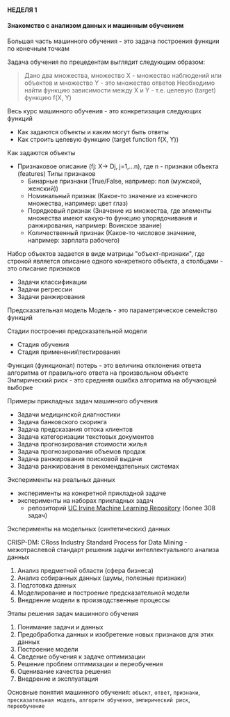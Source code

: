 #### НЕДЕЛЯ 1 
#### Знакомство с анализом данных и машинным обучением

Большая часть машинного обучения - это задача построения функции по конечным точкам

Задача обучения по прецедентам выглядит следующим образом:
> Дано два множества, множество Х - множество наблюдений или объектов и множество Y - это множество ответов
    Необходимо найти функцию зависимости между X и Y - т.е. целевую (target) функцию f(X, Y)
   
Весь курс машинного обучения - это конкретизация следующих функций
- Как задаются объекты и каким могут быть ответы
- Как строить целевую функцию (target function f(X, Y))

Как задаются объекты
- Признаковое описание (fj: X-> Dj, j=1,...n), где n - признаки объекта (features)
    Типы признаков
    - Бинарные признаки (True/False, например: пол (мужской, женский))
    - Номинальный признак (Какое-то значение из конечного множества, например: цвет глаз)
    - Порядковый признак (Значение из множества, где элементы множества имеют какую-то функцию упорядочивания и ранжирования, например: Воинское звание)
    - Количественный признак (Какое-то числовое значение, например: зарплата рабочего)
    
Набор объектов задается в виде матрицы "объект-признаки", где строкой является описание одного конкретного объекта, а столбцами - это описание признаков

- Задачи классификации
- Задачи регрессии
- Задачи ранжирования

Предсказательная модель
Модель - это параметрическое семейство функций
         
Стадии построения предсказательной модели
- Стадия обучения 
- Стадия применения\тестирования

Функция (функционал) потерь - это величина отклонения ответа алгоритма от правильного ответа на произвольном объекте
Эмпирический риск - это среднняя ошибка алгоритма на обучающей выборке

Примеры прикладных задач машинного обучения
- Задачи медицинской диагностики
- Задача банковского скоринга
- Задача предсказания оттока клиентов
- Задача категоризации текстовых документов
- Задача прогнозирования стоимости жилья
- Задача прогнозирования объемов продаж
- Задача ранжирования поисковой выдачи
- Задача ранжирования в рекомендательных системах

Эксперименты на реальных данных
- эксперименты на конкретной прикладной задаче
- эксперименты на наборах прикладных задач
    - репозиторий [UC Irvine Machine Learning Repository](http://archive.ics.uci.edu/ml) (более 308 задач)
       
Эксперименты на модельных (синтетических) данных

CRISP-DM: CRoss Industry Standard Process for Data Mining - межотраслевой стандарт решения задачи интеллектуального анализа данных
1. Анализ предметной области (сфера бизнеса)
2. Анализ собиранных данных (шумы, полезные признаки)
3. Подготовка данных
4. Моделирование и построение предсказательной модели
5. Внедрение модели в производственные процессы

Этапы решения задач машинного обучения
1. Понимание задачи и данных
2. Предобработка данных и изобретение новых признаков для этих данных
3. Построение модели
4. Сведение обучения к задаче оптимизации
5. Решение проблем оптимизации и переобучения
6. Оценивание качества решения
7. Внедрение и эксплуатация

Основные понятия машинного обучения:
`объект`, `ответ`, `признаки`, `пресказательная модель`, `алгоритм обучения`, `эмпирический риск`, `переобучение`
    
